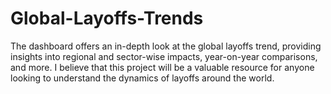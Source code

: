 # Global-Layoffs-Trends
The dashboard offers an in-depth look at the global layoffs trend, providing insights into regional and sector-wise impacts, year-on-year comparisons, and more. I believe that this project will be a valuable resource for anyone looking to understand the dynamics of layoffs around the world.
